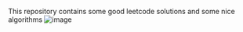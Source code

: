 This repository contains some good leetcode solutions and some nice algorithms
![image](https://user-images.githubusercontent.com/98729146/182538838-e8455979-2822-46b7-9bfa-ef98209926fd.png)
